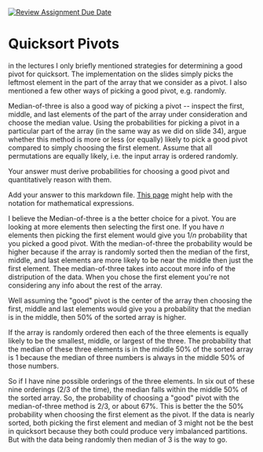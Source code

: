 [![Review Assignment Due Date](https://classroom.github.com/assets/deadline-readme-button-24ddc0f5d75046c5622901739e7c5dd533143b0c8e959d652212380cedb1ea36.svg)](https://classroom.github.com/a/IF3rQO50)
# Quicksort Pivots

in the lectures I only briefly mentioned strategies for determining a good pivot
for quicksort. The implementation on the slides simply picks the leftmost
element in the part of the array that we consider as a pivot. I also mentioned a
few other ways of picking a good pivot, e.g. randomly.

Median-of-three is also a good way of picking a pivot -- inspect the first,
middle, and last elements of the part of the array under consideration and
choose the median value. Using the probabilities for picking a pivot in a
particular part of the array (in the same way as we did on slide 34), argue
whether this method is more or less (or equally) likely to pick a good pivot
compared to simply choosing the first element. Assume that all permutations are
equally likely, i.e. the input array is ordered randomly.

Your answer must derive probabilities for choosing a good pivot and
quantitatively reason with them.

Add your answer to this markdown file. [This
page](https://docs.github.com/en/get-started/writing-on-github/working-with-advanced-formatting/writing-mathematical-expressions)
might help with the notation for mathematical expressions.


I believe the Median-of-three is a the better choice for a pivot. You are looking at more elements then selecting the first one.
If you have $n$ elements then picking the first element would give you $1/n$ probability that you picked a good pivot.
With the median-of-three the probability would be higher because if the array is randomly sorted then the median of the first, middle, and last
elements are more likely to be near the middle then just the first element. Thee median-of-three takes into accout more info of the distripution of the data. When you chose the first element you're not considering any info about the rest of the array.

Well assuming the "good" pivot is the center of the array then choosing the first, middle and last elements would give you a probability that the median is in the middle, then 50% of the sorted array is higher.

If the array is randomly ordered then each of the three elements is equally likely to be the smallest, middle, or largest of the three. The probability that the median of these three elements is in the middle 50% of the sorted array is 1 because the median of three numbers is always in the middle 50% of those numbers.

So if I have nine possible orderings of the three elements. In six out of these nine orderings (2/3 of the time), the median falls within the middle 50% of the sorted array. So, the probability of choosing a "good" pivot with the median-of-three method is 2/3, or about 67%. This is better the the 50% probability when choosing the first element as the pivot. If the data is nearly sorted, both picking the first element and median of 3 might not be the best in quicksort because they both could produce very imbalanced partitions. But with the data being randomly then median of 3 is the way to go.

